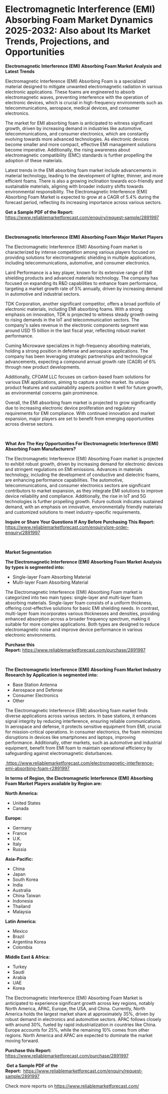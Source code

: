 <p><h1>Electromagnetic Interference (EMI) Absorbing Foam Market Dynamics 2025-2032: Also about Its Market Trends, Projections, and Opportunities</h1></p><p><strong>Electromagnetic Interference (EMI) Absorbing Foam Market Analysis and Latest Trends</strong></p>
<p><p>Electromagnetic Interference (EMI) Absorbing Foam is a specialized material designed to mitigate unwanted electromagnetic radiation in various electronic applications. These foams are engineered to absorb electromagnetic waves, preventing interference with the operation of electronic devices, which is crucial in high-frequency environments such as telecommunications, aerospace, medical devices, and consumer electronics.</p><p>The market for EMI absorbing foam is anticipated to witness significant growth, driven by increasing demand in industries like automotive, telecommunications, and consumer electronics, which are constantly evolving towards more advanced technologies. As electronic devices become smaller and more compact, effective EMI management solutions become imperative. Additionally, the rising awareness about electromagnetic compatibility (EMC) standards is further propelling the adoption of these materials.</p><p>Latest trends in the EMI absorbing foam market include advancements in material technology, leading to the development of lighter, thinner, and more efficient foams. There is also a growing inclination towards eco-friendly and sustainable materials, aligning with broader industry shifts towards environmental responsibility. The Electromagnetic Interference (EMI) Absorbing Foam Market is expected to grow at a CAGR of 5.4% during the forecast period, reflecting its increasing importance across various sectors.</p></p>
<p><strong>Get a Sample PDF of the Report:&nbsp;</strong> <a href="https://www.reliablemarketforecast.com/enquiry/request-sample/2891997?utm_campaign=2761&utm_medium=2&utm_source=Github&utm_content=ia&utm_term=15032025&utm_id=electromagnetic-interference-emi-absorbing-foam">https://www.reliablemarketforecast.com/enquiry/request-sample/2891997</a></p>
<p>&nbsp;</p>
<p><strong>Electromagnetic Interference (EMI) Absorbing Foam Major Market Players</strong></p>
<p><p>The Electromagnetic Interference (EMI) Absorbing Foam market is characterized by intense competition among various players focused on providing solutions for electromagnetic shielding in multiple applications, including telecommunications, automotive, and consumer electronics.</p><p>Laird Performance is a key player, known for its extensive range of EMI shielding products and advanced materials technology. The company has focused on expanding its R&D capabilities to enhance foam performance, targeting a market growth rate of 5% annually, driven by increasing demand in automotive and industrial sectors.</p><p>TDK Corporation, another significant competitor, offers a broad portfolio of electronic materials, including EMI absorbing foams. With a strong emphasis on innovation, TDK is projected to witness steady growth owing to rising demands in the IoT and telecommunication sectors. The company's sales revenue in the electronic components segment was around USD 15 billion in the last fiscal year, reflecting robust market performance.</p><p>Cuming Microwave specializes in high-frequency absorbing materials, holding a strong position in defense and aerospace applications. The company has been leveraging strategic partnerships and technological advancements, expecting a compound annual growth rate (CAGR) of 6% through new product developments.</p><p>Additionally, CFOAM LLC focuses on carbon-based foam solutions for various EMI applications, aiming to capture a niche market. Its unique product features and sustainability aspects position it well for future growth, as environmental concerns gain prominence.</p><p>Overall, the EMI absorbing foam market is projected to grow significantly due to increasing electronic device proliferation and regulatory requirements for EMI compliance. With continued innovation and market expansion, major players are set to benefit from emerging opportunities across diverse sectors.</p></p>
<p>&nbsp;</p>
<p><strong>What Are The Key Opportunities For Electromagnetic Interference (EMI) Absorbing Foam Manufacturers?</strong></p>
<p><p>The Electromagnetic Interference (EMI) Absorbing Foam market is projected to exhibit robust growth, driven by increasing demand for electronic devices and stringent regulations on EMI emissions. Advances in materials technology, including the development of conductive and dielectric foams, are enhancing performance capabilities. The automotive, telecommunications, and consumer electronics sectors are significant contributors to market expansion, as they integrate EMI solutions to improve device reliability and compliance. Additionally, the rise in IoT and 5G technologies is further propelling growth. Future outlook indicates sustained demand, with an emphasis on innovative, environmentally friendly materials and customized solutions to meet industry-specific requirements.</p></p>
<p><strong>Inquire or Share Your Questions If Any Before Purchasing This Report:</strong> <a href="https://www.reliablemarketforecast.com/enquiry/pre-order-enquiry/2891997?utm_campaign=2761&utm_medium=2&utm_source=Github&utm_content=ia&utm_term=15032025&utm_id=electromagnetic-interference-emi-absorbing-foam">https://www.reliablemarketforecast.com/enquiry/pre-order-enquiry/2891997</a></p>
<p>&nbsp;</p>
<p><strong>Market Segmentation</strong></p>
<p><strong>The Electromagnetic Interference (EMI) Absorbing Foam Market Analysis by types is segmented into:</strong></p>
<p><ul><li>Single-layer Foam Absorbing Material</li><li>Multi-layer Foam Absorbing Material</li></ul></p>
<p><p>The Electromagnetic Interference (EMI) Absorbing Foam market is categorized into two main types: single-layer and multi-layer foam absorbing materials. Single-layer foam consists of a uniform thickness, offering cost-effective solutions for basic EMI shielding needs. In contrast, multi-layer foam incorporates various thicknesses and densities, providing enhanced absorption across a broader frequency spectrum, making it suitable for more complex applications. Both types are designed to reduce electromagnetic noise and improve device performance in various electronic environments.</p></p>
<p><strong>Purchase this Report:&nbsp;</strong><a href="https://www.reliablemarketforecast.com/purchase/2891997?utm_campaign=2761&utm_medium=2&utm_source=Github&utm_content=ia&utm_term=15032025&utm_id=electromagnetic-interference-emi-absorbing-foam">https://www.reliablemarketforecast.com/purchase/2891997</a></p>
<p>&nbsp;</p>
<p><strong>The Electromagnetic Interference (EMI) Absorbing Foam Market Industry Research by Application is segmented into:</strong></p>
<p><ul><li>Base Station Antenna</li><li>Aerospace and Defense</li><li>Consumer Electronics</li><li>Other</li></ul></p>
<p><p>The Electromagnetic Interference (EMI) absorbing foam market finds diverse applications across various sectors. In base stations, it enhances signal integrity by reducing interference, ensuring reliable communications. In aerospace and defense, it protects sensitive equipment from EMI, crucial for mission-critical operations. In consumer electronics, the foam minimizes disruptions in devices like smartphones and laptops, improving performance. Additionally, other markets, such as automotive and industrial equipment, benefit from EMI foam to maintain operational efficiency by safeguarding against electromagnetic disturbances.</p></p>
<p><a href="https://www.reliablemarketforecast.com/electromagnetic-interference-emi-absorbing-foam-r2891997?utm_campaign=2761&utm_medium=2&utm_source=Github&utm_content=ia&utm_term=15032025&utm_id=electromagnetic-interference-emi-absorbing-foam">&nbsp;https://www.reliablemarketforecast.com/electromagnetic-interference-emi-absorbing-foam-r2891997</a></p>
<p><strong>In terms of Region, the Electromagnetic Interference (EMI) Absorbing Foam Market Players available by Region are:</strong></p>
<p>
    <p> <strong> North America: </strong>
        <ul>
            <li>United States</li>
            <li>Canada</li>
        </ul>
        </p> 
    <p> <strong> Europe: </strong>
        <ul>
            <li>Germany</li>
            <li>France</li>
            <li>U.K.</li>
            <li>Italy</li>
            <li>Russia</li>
        </ul>
        </p> 
    <p> <strong> Asia-Pacific: </strong>
        <ul>
            <li>China</li>
            <li>Japan</li>
            <li>South Korea</li>
            <li>India</li>
            <li>Australia</li>
            <li>China Taiwan</li>
            <li>Indonesia</li>
            <li>Thailand</li>
            <li>Malaysia</li>
        </ul>
        </p> 
    <p> <strong> Latin America: </strong>
        <ul>
            <li>Mexico</li>
            <li>Brazil</li>
            <li>Argentina Korea</li>
            <li>Colombia</li>
        </ul>
        </p> 
    <p> <strong> Middle East & Africa: </strong>
        <ul>
            <li>Turkey</li>
            <li>Saudi</li>
            <li>Arabia</li>
            <li>UAE</li>
            <li>Korea</li>
        </ul>
    </p>
    </p>
<p><p>The Electromagnetic Interference (EMI) Absorbing Foam Market is anticipated to experience significant growth across key regions, notably North America, APAC, Europe, the USA, and China. Currently, North America holds the largest market share at approximately 35%, driven by robust demand in electronics and automotive sectors. APAC follows closely with around 30%, fueled by rapid industrialization in countries like China. Europe accounts for 25%, while the remaining 10% comes from other regions. North America and APAC are expected to dominate the market moving forward.</p></p>
<p><strong>Purchase this Report: </strong><a href="https://www.reliablemarketforecast.com/purchase/2891997?utm_campaign=2761&utm_medium=2&utm_source=Github&utm_content=ia&utm_term=15032025&utm_id=electromagnetic-interference-emi-absorbing-foam">https://www.reliablemarketforecast.com/purchase/2891997</a></p>
<p>&nbsp;<strong>Get a Sample PDF of the Report:&nbsp;&nbsp;</strong><a href="https://www.reliablemarketforecast.com/enquiry/request-sample/2891997?utm_campaign=2761&utm_medium=2&utm_source=Github&utm_content=ia&utm_term=15032025&utm_id=electromagnetic-interference-emi-absorbing-foam">https://www.reliablemarketforecast.com/enquiry/request-sample/2891997</a></p>
<p><strong></strong></p>
<p>Check more reports on <a href="https://www.reliablemarketforecast.com/?utm_campaign=2761&utm_medium=2&utm_source=Github&utm_content=ia&utm_term=15032025&utm_id=electromagnetic-interference-emi-absorbing-foam">https://www.reliablemarketforecast.com/</a></p>
